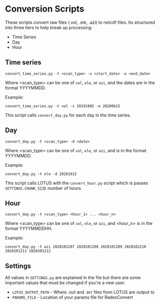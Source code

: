# Conversion Scripts #

These scripts convert raw files (.vol, .ele, .azi) to netcdf files. Its structured into three tiers to help break up processing:

 * Time Series
 * Day
 * Hour

## Time series ##

``` 
convert_time_series.py -t <scan_type> -s <start_date> -e <end_date> 
```

Where <scan_type> can be one of `vol`, `ele`, or `azi`, and the dates are in the format YYYYMMDD.

Example:

```
convert_time_series.py -t vol -s 20191005 -e 20200615 
```

This script calls `convert_day.py` for each day in the time series.

## Day ##

``` 
convert_day.py -t <scan_type> -d <date> 
```

Where <scan_type> can be one of `vol`, `ele`, or `azi`, and <date> is in the format YYYYMMDD.

Example:

``` 
convert_day.py -t ele -d 20201012 
```

This script calls LOTUS with the `convert_hour.py` script which is passes `SETTINGS.CHUNK_SIZE` number of hours.

## Hour ##

``` 
convert_day.py -t <scan_type> <hour_1> ... <hour_n> 
```

Where <scan_type> can be one of `vol`, `ele`, or `azi`, and <hour_n> is in the format YYYYMMDDHH.

Example:

``` 
convert_day.py -t azi 2020101207 2020101208 2020101209 2020101210 2020101211 2020101212 
```

## Settings ##

All values in `SETTINGS.py` are explained in the file but there are some important values that must be changed if you're a new user:

 * `LOTUS_OUTPUT_PATH` - Where .out and .err files from LOTUS are output to
 * `PARAMS_FILE` - Location of your params file for RadexConvert